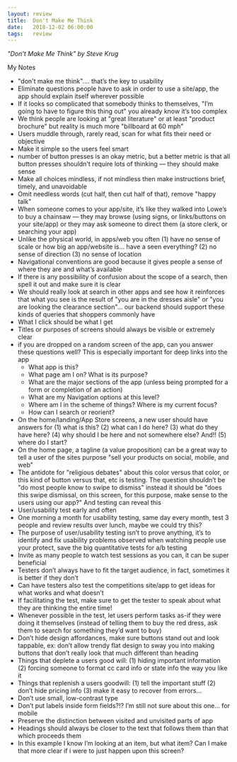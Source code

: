 ```yaml
---
layout: review
title:  Don't Make Me Think
date:   2018-12-02 06:00:00
tags:   review
---
```


_"Don't Make Me Think" by Steve Krug_

My Notes

- "don't make me think".... that’s the key to usability
- Eliminate questions people have to ask in order to use a site/app, the app should explain itself wherever possible
- If it looks so complicated that somebody thinks to themselves, "I’m going to have to figure this thing out" you already know it’s too complex
- We think people are looking at "great literature" or at least "product brochure" but reality is much more "billboard at 60 mph"
- Users muddle through, rarely read, scan for what fits their need or objective
- Make it simple so the users feel smart
- number of button presses is an okay metric, but a better metric is that all button presses shouldn't require lots of thinking — they should make sense
- Make all choices mindless, if not mindless then make instructions brief, timely, and unavoidable
- Omit needless words (cut half, then cut half of that), remove "happy talk"
- When someone comes to your app/site, it’s like they walked into Lowe’s to buy a chainsaw — they may browse (using signs, or links/buttons on your site/app) or they may ask someone to direct them (a store clerk, or searching your app)
- Unlike the physical world, in apps/web you often (1) have no sense of scale or how big an app/website is... have a seen everything? (2) no sense of direction (3) no sense of location
- Navigational conventions are good because it gives people a sense of where they are and what’s available
- If there is any possibility of confusion about the scope of a search, then spell it out and make sure it is clear
- We should really look at search in other apps and see how it reinforces that what you see is the result of "you are in the dresses aisle" or "you are looking the clearance section"... our backend should support these kinds of queries that shoppers commonly have
- What I click should be what I get
- Titles or purposes of screens should always be visible or extremely clear
- if you are dropped on a random screen of the app, can you answer these questions well? This is especially important for deep links into the app
    - What app is this?
    - What page am I on? What is its purpose?
    - What are the major sections of the app (unless being prompted for a form or completion of an action)
    - What are my Navigation options at this level?
    - Where am I in the scheme of things? Where is my current focus?
    - How can I search or reorient?
- On the home/landing/App Store screens, a new user should have answers for (1) what is this? (2) what can I do here? (3) what do they have here? (4) why should I be here and not somewhere else? And!! (5) where do I start?
- On the home page, a tagline (a value proposition) can be a great way to tell a user of the sites purpose "sell your products on social, mobile, and web"
- The antidote for "religious debates" about this color versus that color, or this kind of button versus that, etc is testing. The question shouldn’t be "do most people know to swipe to dismiss" instead it should be "does this swipe dismissal, on this screen, for this purpose, make sense to the users using our app?" And testing can reveal this
- User/usability test early and often
- One morning a month for usability testing, same day every month, test 3 people and review results over lunch, maybe we could try this?
- The purpose of user/usability testing isn’t to prove anything, it’s to identify and fix usability problems observed when watching people use your protect, save the big quantitative tests for a/b testing
- Invite as many people to watch test sessions as you can, it can be super beneficial
- Testers don’t always have to fit the target audience, in fact, sometimes it is better if they don’t
- Can have testers also test the competitions site/app to get ideas for what works and what doesn’t
- If facilitating the test, make sure to get the tester to speak about what they are thinking the entire time!
- Whenever possible in the test, let users perform tasks as-if they were doing it themselves (instead of telling them to buy the red dress, ask them to search for something they’d want to buy)
- Don’t hide design affordances, make sure buttons stand out and look tappable, ex: don’t allow trendy flat design to sway you into making buttons that don’t really look that much different than heading
- Things that deplete a users good will: (1) hiding important information (2) forcing someone to format cc card info or state info the way you like it
- Things that replenish a users goodwill: (1) tell the important stuff (2) don’t hide pricing info (3) make it easy to recover from errors...
- Don’t use small, low-contrast type
- Don’t put labels inside form fields?!? I’m still not sure about this one... for mobile
- Preserve the distinction between visited and unvisited parts of app
- Headings should always be closer to the text that follows them than that which proceeds them
- In this example I know I’m looking at an item, but what item? Can I make that more clear if i were to just happen upon this screen?
